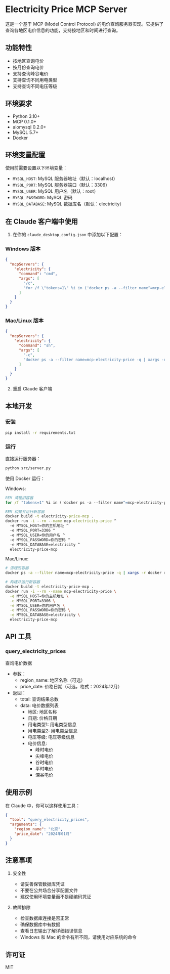 # Electricity Price MCP Server

这是一个基于 MCP (Model Control Protocol) 的电价查询服务器实现。它提供了查询各地区电价信息的功能，支持按地区和时间进行查询。

## 功能特性

- 按地区查询电价
- 按月份查询电价
- 支持查询峰谷电价
- 支持查询不同用电类型
- 支持查询不同电压等级

## 环境要求

- Python 3.10+
- MCP 0.1.0+
- aiomysql 0.2.0+
- MySQL 5.7+
- Docker

## 环境变量配置

使用前需要设置以下环境变量：

- `MYSQL_HOST`: MySQL 服务器地址（默认：localhost）
- `MYSQL_PORT`: MySQL 服务器端口（默认：3306）
- `MYSQL_USER`: MySQL 用户名（默认：root）
- `MYSQL_PASSWORD`: MySQL 密码
- `MYSQL_DATABASE`: MySQL 数据库名（默认：electricity）

## 在 Claude 客户端中使用

1. 在你的 `claude_desktop_config.json` 中添加以下配置：

### Windows 版本
```json
{
  "mcpServers": {
    "electricity": {
      "command": "cmd",
      "args": [
        "/c",
        "for /f \"tokens=1\" %i in ('docker ps -a --filter name^=mcp-electricity-price --format {{.ID}}') do docker rm -f %i 2>nul & docker pull ghcr.io/你的用户名/mcp-electricity-price:latest & docker run -i --rm --name mcp-electricity-price -e MYSQL_HOST=你的主机地址 -e MYSQL_PORT=3306 -e MYSQL_USER=你的用户名 -e MYSQL_PASSWORD=你的密码 -e MYSQL_DATABASE=electricity ghcr.io/你的用户名/mcp-electricity-price:latest"
      ]
    }
  }
}
```

### Mac/Linux 版本
```json
{
  "mcpServers": {
    "electricity": {
      "command": "sh",
      "args": [
        "-c",
        "docker ps -a --filter name=mcp-electricity-price -q | xargs -r docker rm -f; docker pull ghcr.io/你的用户名/mcp-electricity-price:latest && docker run -i --rm --name mcp-electricity-price -e MYSQL_HOST=你的主机地址 -e MYSQL_PORT=3306 -e MYSQL_USER=你的用户名 -e MYSQL_PASSWORD=你的密码 -e MYSQL_DATABASE=electricity ghcr.io/你的用户名/mcp-electricity-price:latest"
      ]
    }
  }
}
```

2. 重启 Claude 客户端

## 本地开发

### 安装

```bash
pip install -r requirements.txt
```

### 运行

直接运行服务器：
```bash
python src/server.py
```

使用 Docker 运行：

Windows:
```cmd
REM 清理旧容器
for /f "tokens=1" %i in ('docker ps -a --filter name^=mcp-electricity-price --format {{.ID}}') do docker rm -f %i

REM 构建并运行新容器
docker build -t electricity-price-mcp .
docker run -i --rm --name mcp-electricity-price ^
  -e MYSQL_HOST=你的主机地址 ^
  -e MYSQL_PORT=3306 ^
  -e MYSQL_USER=你的用户名 ^
  -e MYSQL_PASSWORD=你的密码 ^
  -e MYSQL_DATABASE=electricity ^
  electricity-price-mcp
```

Mac/Linux:
```bash
# 清理旧容器
docker ps -a --filter name=mcp-electricity-price -q | xargs -r docker rm -f

# 构建并运行新容器
docker build -t electricity-price-mcp .
docker run -i --rm --name mcp-electricity-price \
  -e MYSQL_HOST=你的主机地址 \
  -e MYSQL_PORT=3306 \
  -e MYSQL_USER=你的用户名 \
  -e MYSQL_PASSWORD=你的密码 \
  -e MYSQL_DATABASE=electricity \
  electricity-price-mcp
```

## API 工具

### query_electricity_prices
查询电价数据
- 参数：
  - region_name: 地区名称（可选）
  - price_date: 价格日期（可选，格式：2024年12月）
- 返回：
  - total: 查询结果总数
  - data: 电价数据列表
    - 地区: 地区名称
    - 日期: 价格日期
    - 用电类型1: 用电类型信息
    - 用电类型2: 用电类型信息
    - 电压等级: 电压等级信息
    - 电价信息:
      - 峰时电价
      - 尖峰电价
      - 谷时电价
      - 平时电价
      - 深谷电价

## 使用示例

在 Claude 中，你可以这样使用工具：

```json
{
  "tool": "query_electricity_prices",
  "arguments": {
    "region_name": "北京",
    "price_date": "2024年01月"
  }
}
```

## 注意事项

1. 安全性
   - 请妥善保管数据库凭证
   - 不要在公共场合分享配置文件
   - 建议使用环境变量而不是硬编码凭证

2. 故障排除
   - 检查数据库连接是否正常
   - 确保数据库中有数据
   - 查看日志输出了解详细错误信息
   - Windows 和 Mac 的命令有所不同，请使用对应系统的命令

## 许可证

MIT
